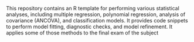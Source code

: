 This repository contains an R template for performing various statistical analyses, including multiple regression, polynomial regression, analysis of covariance (ANCOVA), and classification models. It provides code snippets to perform model fitting, diagnostic checks, and model refinement. It applies some of those methods to the final exam of the subject

